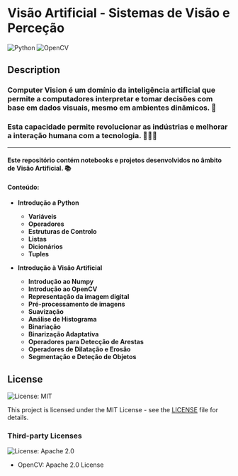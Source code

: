 # **Visão Artificial** - Sistemas de Visão e Perceção

<!-- ![Intro Image](ComputerVision/Images/ai_cv_intro.png)
# <span style="background-image: linear-gradient(to right, #ff0080, #8000ff); -webkit-background-clip: text; -webkit-text-fill-color: transparent;"></span> -->


![Python](https://img.shields.io/badge/python-3670A0?style=for-the-badge&logo=python&logoColor=ffdd54)
![OpenCV](https://img.shields.io/badge/opencv-%23white.svg?style=for-the-badge&logo=opencv&logoColor=white)


## Description

### **Computer Vision** é um domínio da **inteligência artificial** que permite a computadores **interpretar e tomar decisões** com base em **dados visuais**, mesmo em **ambientes dinâmicos**.  🚀

### Esta capacidade permite revolucionar as indústrias e melhorar a interação humana com a tecnologia. 🤖👨‍💻
---
#### Este repositório contém **notebooks** e **projetos** desenvolvidos no âmbito de **Visão Artificial**. 📚

#### **Conteúdo:**
- **Introdução a Python**
    - **Variáveis**
    - **Operadores**
    - **Estruturas de Controlo**
    - **Listas**
    - **Dicionários**
    - **Tuples**

- **Introdução à Visão Artificial**
    - **Introdução ao Numpy**
    - **Introdução ao OpenCV**
    - **Representação da imagem digital**
    - **Pré-processamento de imagens**
    - **Suavização**
    - **Análise de Histograma**
    - **Binariação**
    - **Binarização Adaptativa**
    - **Operadores para Detecção de Arestas**
    - **Operadores de Dilatação e Erosão**
    - **Segmentação e Deteção de Objetos**

## License

![License: MIT](https://img.shields.io/badge/License-MIT-yellow.svg)

This project is licensed under the MIT License - see the [LICENSE](LICENSE) file for details.

### Third-party Licenses

![License: Apache 2.0](https://img.shields.io/badge/License-Apache%202.0-blue.svg)

- OpenCV: Apache 2.0 License





